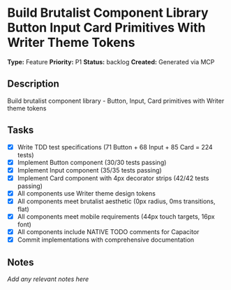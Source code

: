 # Build Brutalist Component Library Button Input Card Primitives With Writer Theme Tokens

**Type:** Feature
**Priority:** P1
**Status:** backlog
**Created:** Generated via MCP

## Description
Build brutalist component library - Button, Input, Card primitives with Writer theme tokens

## Tasks

- [x] Write TDD test specifications (71 Button + 68 Input + 85 Card = 224 tests)
- [x] Implement Button component (30/30 tests passing)
- [x] Implement Input component (35/35 tests passing)
- [x] Implement Card component with 4px decorator strips (42/42 tests passing)
- [x] All components use Writer theme design tokens
- [x] All components meet brutalist aesthetic (0px radius, 0ms transitions, flat)
- [x] All components meet mobile requirements (44px touch targets, 16px font)
- [x] All components include NATIVE TODO comments for Capacitor
- [x] Commit implementations with comprehensive documentation

## Notes
*Add any relevant notes here*
